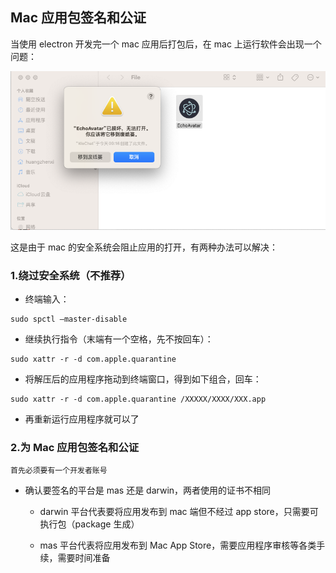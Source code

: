 ## Mac 应用包签名和公证

当使用 electron 开发完一个 mac 应用后打包后，在 mac 上运行软件会出现一个问题：

![Alt text](../assets/signing-image.png)

这是由于 mac 的安全系统会阻止应用的打开，有两种办法可以解决：

### 1.绕过安全系统（不推荐）

- 终端输入：

```
sudo spctl –master-disable
```

- 继续执行指令（末端有一个空格，先不按回车）：

```
sudo xattr -r -d com.apple.quarantine
```

- 将解压后的应用程序拖动到终端窗口，得到如下组合，回车：

```
sudo xattr -r -d com.apple.quarantine /XXXXX/XXXX/XXX.app
```

- 再重新运行应用程序就可以了

### 2.为 Mac 应用包签名和公证

<code>首先必须要有一个开发者账号</code>

- 确认要签名的平台是 mas 还是 darwin，两者使用的证书不相同

  - darwin 平台代表要将应用发布到 mac 端但不经过 app store，只需要可执行包（package 生成）

  - mas 平台代表将应用发布到 Mac App Store，需要应用程序审核等各类手续，需要时间准备
